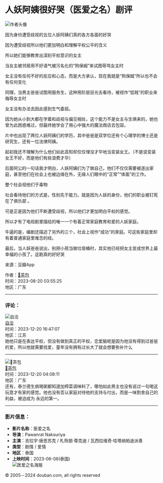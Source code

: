 # 人妖阿姨很好哭（医爱之名）剧评

![作者头像](https://img3.doubanio.com/icon/u239093856-3.jpg)

因为身份遭受歧视的五位人妖阿姨们真的各方各面的好哭

因为遭受歧视所以他们更加明白和理解平权公平的含义

所以她们能够教育出深刻平权意识的女主

当女主被邻居用不好语气被污名化的“狗保姆”来试图辱骂女主时

女主没有任何不好的反应和心态，而是大方承认，现在我就是“狗保姆”所以也不会有任何变化

同理，当男主爸爸试图用服务生，这种用阶层目光去看待，被视作“低贱”的职业来侮辱女主时

女主没有办法去因此感到生气委屈。

因为她从小到大都在学着和歧视与偏见相处，这个能力不是女主与生俱来的，她也曾为此困惑难过，但最终她学会了用心中强大的魔法商店去包容。

片中也出现了两位人妖阿姨们的学历，其中爸爸是双学位还有个心理学的博士还是研究生，还有一位法律阿姨。

起初我还不理解为什么他们如此高知却仅仅埋没才华地当变装女王。（不是说变装女王不好，而是他们有些浪费才华）

后面阿公的一句话我才明白，人妖阿姨们为了做自己，他们不仅仅需要被逐出家庭，甚至他们在社会上也被边缘在外，无缘人们眼中的“正常”“体面”的工作。

整个社会视他们于毒物

社会看待他们的方式是，性别先于能力。就是因为人妖的身份，他们的职业被钉死在了俱乐部 。

可是正是因为他们不断遭受歧视，所以他们才更加明白平权的感觉。

所以才有了电视剧里描绘的唯一一个有着正常家庭教育和爱的人妖家庭。

牛逼的是，编剧还描述了另外的三个，社会上视作“成功”的家庭。可这些家庭里却有着普通家庭里难念的经。

最后，当人妖爸爸说出，别把小孩当做垃圾桶时，其实他已经把女主变成世界上最幸福的小孩了。这剧真的好好哭

来源：豆瓣App

作者：[🧸茶包](https://www.douban.com/people/239093856/)  
时间：2023-08-20 03:55:25  
地区：广东  

---

### 评论：

![自洽](https://img9.doubanio.com/icon/up191340613-6.jpg)  
[自洽](https://www.douban.com/people/191340613/)  
时间：2023-12-20 16:47:07  
地区：江苏  
她他只是在表达平权，但没有做到真正的平权，恋爱脑呢是因为他没有得到过爸爸的爱，所以他就需要找爱，童年没有拥有过长大了就会想要弥补什么

---

![🧸茶包](https://img3.doubanio.com/icon/up239093856-3.jpg)  
[🧸茶包](https://www.douban.com/people/239093856/)  
时间：2023-12-20 04:08:11  
地区：广东  
还有，泰兰德生病喝粥都知道加榨菜调味料了，哪怕如此男主也没有说过一句喝这玩意才有家的感觉。他也没有否认家庭对待他的支持与付出，而是一味割舍自己的利益，被迫成为 永远的第一。 

---

### 影片信息：

- **影片名称**：医爱之名
- **导演**：Pawanrat Naksuriya
- **主演**：吉拉宇·唐思苏克 / 札玲朋·尊克迪 / 瓦西拉维奇·哇塔纳帕迪派善
- **类型**：剧情 / 爱情
- **地区**：泰国
- **上映时间**：2023-06-06(泰国)  
![医爱之名海报](https://img9.doubanio.com/view/photo/s_ratio_poster/public/p2881639406.webp)  

© 2005－2024 douban.com, all rights reserved 
<!-- tcd_original_link https://m.douban.com/movie/review/15397377/ -->

